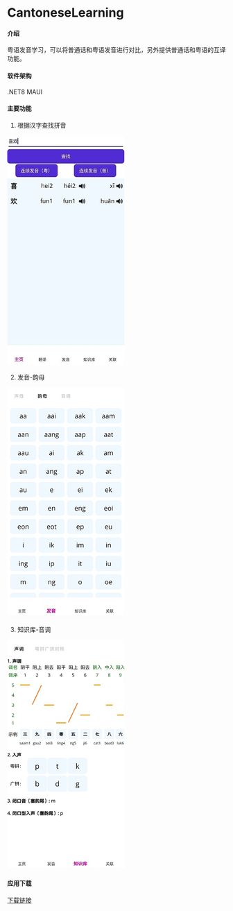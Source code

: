 # CantoneseLearning
#### 介绍
粤语发音学习，可以将普通话和粤语发音进行对比，另外提供普通话和粤语的互译功能。

#### 软件架构
.NET8 MAUI

#### 主要功能
1. 根据汉字查找拼音

![主界面](https://github.com/vi-wik/StaticResources/raw/master/images/screenshots/CantoneseLearning/index.jpg)

2. 发音-韵母

![发音-韵母](https://github.com/vi-wik/StaticResources/raw/master/images/screenshots/CantoneseLearning/vowels.jpg)

3. 知识库-音调

![知识库-音调](https://github.com/vi-wik/StaticResources/raw/master/images/screenshots/CantoneseLearning/syllabletone.jpg)


#### 应用下载
[下载链接](https://pan.baidu.com/s/1jmYCJYGxblII7htRQsfx4g?pwd=ycan)
